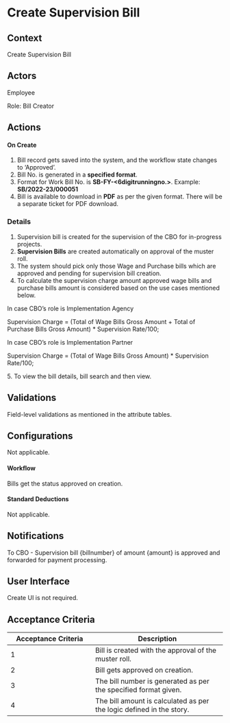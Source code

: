 # Create Supervision Bill

## Context

Create Supervision Bill

## Actors

Employee

Role: Bill Creator

## Actions

#### On Create

1. Bill record gets saved into the system, and the workflow state changes to ‘Approved’.
2. Bill No. is generated in a **specified format**.
3. Format for Work Bill No. is **SB-FY-<6digitrunningno.>**. Example: **SB/2022-23/000051**
4. Bill is available to download in **PDF** as per the given format. There will be a separate ticket for PDF download.

### Details

1. Supervision bill is created for the supervision of the CBO for in-progress projects.
2. **Supervision Bills** are created automatically on approval of the muster roll.
3. The system should pick only those Wage and Purchase bills which are approved and pending for supervision bill creation.
4. To calculate the supervision charge amount approved wage bills and purchase bills amount is considered based on the use cases mentioned below.

In case CBO’s role is Implementation Agency

Supervision Charge = (Total of Wage Bills Gross Amount + Total of Purchase Bills Gross Amount) \* Supervision Rate/100;

In case CBO’s role is Implementation Partner

Supervision Charge = (Total of Wage Bills Gross Amount) \* Supervision Rate/100;

5\. To view the bill details, bill search and then view.

## Validations

Field-level validations as mentioned in the attribute tables.

## Configurations

Not applicable.

#### Workflow

Bills get the status approved on creation.

#### Standard Deductions

Not applicable.

## Notifications

To CBO - Supervision bill {billnumber} of amount {amount} is approved and forwarded for payment processing.

## User Interface

Create UI is not required.

## Acceptance Criteria

<table><thead><tr><th width="182">Acceptance Criteria</th><th>Description</th></tr></thead><tbody><tr><td>1</td><td>Bill is created with the approval of the muster roll.</td></tr><tr><td>2</td><td>Bill gets approved on creation.</td></tr><tr><td>3</td><td>The bill number is generated as per the specified format given.</td></tr><tr><td>4</td><td>The bill amount is calculated as per the logic defined in the story.</td></tr></tbody></table>
